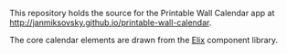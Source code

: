 This repository holds the source for the Printable Wall Calendar app at
http://janmiksovsky.github.io/printable-wall-calendar.

The core calendar elements are drawn from the [Elix](https://component.kitchen/elix) component library.
